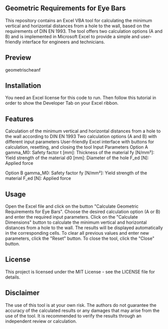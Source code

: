 ## Geometric Requirements for Eye Bars
This repository contains an Excel VBA tool for calculating the minimum vertical and horizontal distances from a hole to the wall, based on the requirements of DIN EN 1993. The tool offers two calculation options (A and B) and is implemented in Microsoft Excel to provide a simple and user-friendly interface for engineers and technicians.

## Preview
geometrischeanf

## Installation
You need an Excel license for this code to run. Then follow this tutorial in order to show the Developer Tab on your Excel ribbon.

## Features
Calculation of the minimum vertical and horizontal distances from a hole to the wall according to DIN EN 1993
Two calculation options (A and B) with different input parameters
User-friendly Excel interface with buttons for calculation, resetting, and closing the tool
Input Parameters
Option A
gamma_M0: Safety factor
t [mm]: Thickness of the material
fy [N/mm²]: Yield strength of the material
d0 [mm]: Diameter of the hole
F_ed [N]: Applied force

Option B
gamma_M0: Safety factor
fy [N/mm²]: Yield strength of the material
F_ed [N]: Applied force

## Usage
Open the Excel file and click on the button "Calculate Geometric Requirements for Eye Bars".
Choose the desired calculation option (A or B) and enter the required input parameters.
Click on the "Calculate Dimensions" button to calculate the minimum vertical and horizontal distances from a hole to the wall.
The results will be displayed automatically in the corresponding cells.
To clear all previous values and enter new parameters, click the "Reset" button.
To close the tool, click the "Close" button.

## License
This project is licensed under the MIT License - see the LICENSE file for details.

## Disclaimer
The use of this tool is at your own risk. The authors do not guarantee the accuracy of the calculated results or any damages that may arise from the use of the tool. It is recommended to verify the results through an independent review or calculation.